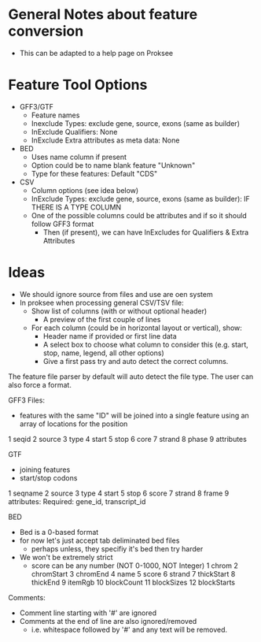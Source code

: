 # General Notes about feature conversion
- This can be adapted to a help page on Proksee

# Feature Tool Options
- GFF3/GTF
  - Feature names
  - Inexclude Types: exclude gene, source, exons (same as builder)
  - InExclude Qualifiers: None
  - InExclude Extra attributes as meta data: None
- BED
  - Uses name column if present
  - Option could be to name blank feature "Unknown"
  - Type for these features: Default "CDS"
- CSV
  - Column options (see idea below)
  - InExclude Types: exclude gene, source, exons (same as builder): IF THERE IS A TYPE COLUMN
  - One of the possible columns could be attributes and if so it should follow GFF3 format
    - Then (if present), we can have InExcludes for Qualifiers & Extra Attributes

# Ideas
- We should ignore source from files and use are oen system
- In proksee when processing general CSV/TSV file:
  - Show list of columns (with or without optional header) 
    - A preview of the first couple of lines
  - For each column (could be in horizontal layout or vertical), show:
    - Header name if provided or first line data
    - A select box to choose what column to consider this (e.g. start, stop, name, legend, all other options)
    - Give a first pass try and auto detect the correct columns.

The feature file parser by default will auto detect the file type. The user can also force a format.

GFF3 Files:
- features with the same "ID" will be joined into a single feature using an array of locations for the position

1 seqid
2 source
3 type
4 start
5 stop
6 core
7 strand
8 phase
9 attributes

GTF
- joining features
- start/stop codons

1 seqname
2 source
3 type
4 start
5 stop
6 score
7 strand
8 frame
9 attributes: Required: gene_id, transcript_id

BED
- Bed is a 0-based format
- for now let's just accept tab deliminated bed files 
  - perhaps unless, they specifiy it's bed then try harder
- We won't be extremely strict
  - score can be any number (NOT 0-1000, NOT Integer)
1  chrom
2  chromStart
3  chromEnd
4  name
5  score
6  strand
7  thickStart
8  thickEnd
9  itemRgb
10 blockCount
11 blockSizes
12 blockStarts

Comments:
- Comment line starting with '#' are ignored
- Comments at the end of line are also ignored/removed
  - i.e. whitespace followed by '#' and any text will be removed.